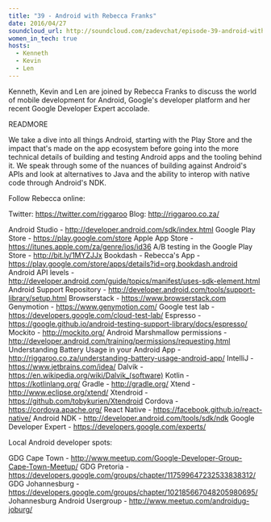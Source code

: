```yaml
---
title: "39 - Android with Rebecca Franks"
date: 2016/04/27
soundcloud_url: http://soundcloud.com/zadevchat/episode-39-android-with-rebecca-franks
women_in_tech: true
hosts:
  - Kenneth
  - Kevin
  - Len
---
```


Kenneth, Kevin and Len are joined by Rebecca Franks to discuss the world of mobile development for Android, Google's developer platform and her recent Google Developer Expert accolade.

READMORE

We take a dive into all things Android, starting with the Play Store and the impact that's made on the app ecosystem before going into the more technical details of building and testing Android apps and the tooling behind it. We speak through some of the nuances of building against Android's APIs and look at alternatives to Java and the ability to interop with native code through Android's NDK.

Follow Rebecca online:

Twitter: https://twitter.com/riggaroo
Blog: http://riggaroo.co.za/

Android Studio - http://developer.android.com/sdk/index.html
Google Play Store -  https://play.google.com/store
Apple App Store - https://itunes.apple.com/za/genre/ios/id36
A/B testing in the Google Play Store - http://bit.ly/1MYZJJx
Bookdash - Rebecca's App - https://play.google.com/store/apps/details?id=org.bookdash.android
Android API levels - http://developer.android.com/guide/topics/manifest/uses-sdk-element.html
Android Support Repository - http://developer.android.com/tools/support-library/setup.html
Browserstack - https://www.browserstack.com
Genymotion - https://www.genymotion.com/
Google test lab - https://developers.google.com/cloud-test-lab/
Espresso - https://google.github.io/android-testing-support-library/docs/espresso/
Mockito - http://mockito.org/
Android Marshmallow permissions - http://developer.android.com/training/permissions/requesting.html
Understanding Battery Usage in your Android App - http://riggaroo.co.za/understanding-battery-usage-android-app/
IntelliJ - https://www.jetbrains.com/idea/
Dalvik - https://en.wikipedia.org/wiki/Dalvik_(software)
Kotlin - https://kotlinlang.org/
Gradle - http://gradle.org/
Xtend - http://www.eclipse.org/xtend/
Xtendroid - https://github.com/tobykurien/Xtendroid
Cordova - https://cordova.apache.org/
React Native - https://facebook.github.io/react-native/
Android NDK - http://developer.android.com/tools/sdk/ndk
Google Developer Expert - https://developers.google.com/experts/

Local Android developer spots:

GDG Cape Town - http://www.meetup.com/Google-Developer-Group-Cape-Town-Meetup/
GDG Pretoria - https://developers.google.com/groups/chapter/117599647232533838312/
GDG Johannesburg - https://developers.google.com/groups/chapter/102185667048205980695/
Johannesburg Android Usergroup - http://www.meetup.com/androidug-joburg/
